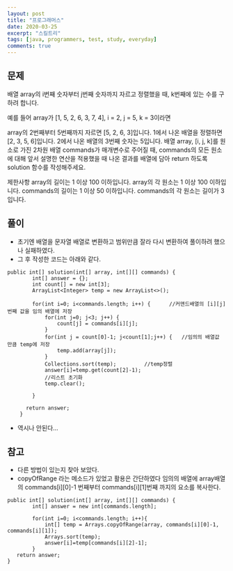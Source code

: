 ```yaml
---
layout: post
title: "프로그래머스"
date: 2020-03-25
excerpt: "스킬트리"
tags: [java, programmers, test, study, everyday]
comments: true
---
```



## 문제

배열 array의 i번째 숫자부터 j번째 숫자까지 자르고 정렬했을 때, k번째에 있는 수를 구하려 합니다.

예를 들어 array가 [1, 5, 2, 6, 3, 7, 4], i = 2, j = 5, k = 3이라면

array의 2번째부터 5번째까지 자르면 [5, 2, 6, 3]입니다.
1에서 나온 배열을 정렬하면 [2, 3, 5, 6]입니다.
2에서 나온 배열의 3번째 숫자는 5입니다.
배열 array, [i, j, k]를 원소로 가진 2차원 배열 commands가 매개변수로 주어질 때, commands의 모든 원소에 대해 앞서 설명한 연산을 적용했을 때 나온 결과를 배열에 담아 return 하도록 solution 함수를 작성해주세요.

제한사항
array의 길이는 1 이상 100 이하입니다.
array의 각 원소는 1 이상 100 이하입니다.
commands의 길이는 1 이상 50 이하입니다.
commands의 각 원소는 길이가 3입니다.

## 풀이
* 초기엔 배열을 문자열 배열로 변환하고 범위만큼 잘라 다시 변환하여 풀이하려 했으나 실패하였다.
* 그 후 작성한 코드는 아래와 같다.


```
public int[] solution(int[] array, int[][] commands) {
        int[] answer = {};
        int count[] = new int[3];
        ArrayList<Integer> temp = new ArrayList<>();
        
        for(int i=0; i<commands.length; i++) {		//커맨드배열의 [i][j]번째 값을 임의 배열에 저장
        	for(int j=0; j<3; j++) {
        		count[j] = commands[i][j];
        	}
        	for(int j = count[0]-1; j<count[1];j++) {	//임의의 배열값 만큼 temp에 저장
        		temp.add(array[j]);
        	}
        	Collections.sort(temp);			//temp정렬
        	answer[i]=temp.get(count[2]-1);
        	//리스트 초기화
            temp.clear();
        	
        }
        
      return answer;
    }
```


* 역시나 안된다...



## 참고
* 다른 방법이 있는지 찾아 보았다.
* copyOfRange 라는 메소드가 있었고 활용은 간단하였다 임의의 배열에 array배열의 commands[i][0]-1 번째부터 commands[i][1]번째 까지의 요소를 복사한다.


```
public int[] solution(int[] array, int[][] commands) {
        int[] answer = new int[commands.length];
        
        for(int i=0; i<commands.length; i++){
            int[] temp = Arrays.copyOfRange(array, commands[i][0]-1, commands[i][1]);
            Arrays.sort(temp);
            answer[i]=temp[commands[i][2]-1];
        }
   return answer;
}
```

